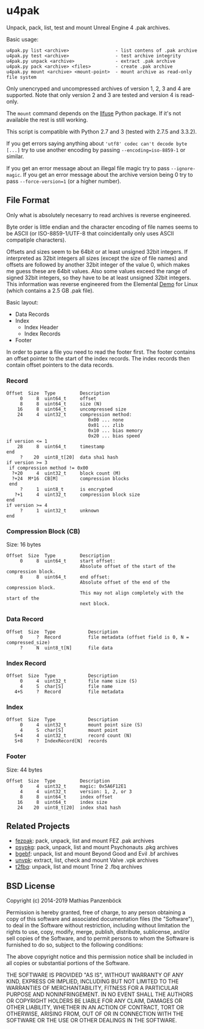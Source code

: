 u4pak
=====

Unpack, pack, list, test and mount Unreal Engine 4 .pak archives.

Basic usage:

    u4pak.py list <archive>                 - list contens of .pak archive
    u4pak.py test <archive>                 - test archive integrity
    u4pak.py unpack <archive>               - extract .pak archive
    u4pak.py pack <archive> <files>         - create .pak archive
    u4pak.py mount <archive> <mount-point>  - mount archive as read-only file system

Only unencryped and uncompressed archives of version 1, 2, 3 and 4 are supported.
Note that only version 2 and 3 are tested and version 4 is read-only.

The `mount` command depends on the [llfuse](https://code.google.com/p/python-llfuse/)
Python package. If it's not available the rest is still working.

This script is compatible with Python 2.7 and 3 (tested with 2.7.5 and 3.3.2).

If you get errors saying anything about `'utf8' codec can't decode byte [...]` try to
use another encoding by passing `--encoding=iso-8859-1` or similar.

If you get an error message about an illegal file magic try to pass `--ignore-magic`.
If you get an error message about the archive version being 0 try to pass
`--force-version=1` (or a higher number).

File Format
-----------

Only what is absolutely necesarry to read archives is reverse engineered.

Byte order is little endian and the character encoding of file names seems to be
ASCII (or ISO-8859-1/UTF-8 that coincidentally only uses ASCII compatiple
characters).

Offsets and sizes seem to be 64bit or at least unsigned 32bit integers. If
interpreted as 32bit integers all sizes (except the size of file names) and offsets
are followed by another 32bit integer of the value 0, which makes me guess these
are 64bit values. Also some values exceed the range of signed 32bit integers, so
they have to be at least unsigned 32bit integers. This information was reverse
engineered from the Elemental [Demo](https://wiki.unrealengine.com/Linux_Demos)
for Linux (which contains a 2.5 GB .pak file).

Basic layout:

* Data Records
* Index
  * Index Header
  * Index Records
* Footer

In order to parse a file you need to read the footer first. The footer contains
an offset pointer to the start of the index records. The index records then
contain offset pointers to the data records.

### Record

    Offset  Size  Type         Description
         0     8  uint64_t     offset
         8     8  uint64_t     size (N)
        16     8  uint64_t     uncompressed size
        24     4  uint32_t     compression method:
                                  0x00 ... none
                                  0x01 ... zlib
                                  0x10 ... bias memory
                                  0x20 ... bias speed
    if version <= 1
        28     8  uint64_t     timestamp
    end
         ?    20  uint8_t[20]  data sha1 hash
    if version >= 3
     if compression method != 0x00
      ?+20     4  uint32_t     block count (M)
      ?+24  M*16  CB[M]        compression blocks
     end
         ?     1  uint8_t      is encrypted
       ?+1     4  uint32_t     compression block size
    end
    if version >= 4
         ?     1  uint32_t     unknown
    end

### Compression Block (CB)

Size: 16 bytes

    Offset  Size  Type         Description
         0     8  uint64_t     start offset:
                               Absolute offset of the start of the compression block.
         8     8  uint64_t     end offset:
                               Absolute offset of the end of the compression block.
                               This may not align completely with the start of the
                               next block.

### Data Record

    Offset  Size  Type            Description
         0     ?  Record          file metadata (offset field is 0, N = compressed_size)
         ?     N  uint8_t[N]      file data

### Index Record

    Offset  Size  Type            Description
         0     4  uint32_t        file name size (S)
         4     S  char[S]         file name
       4+S     ?  Record          file metadata

### Index

    Offset  Size  Type            Description
         0     4  uint32_t        mount point size (S)
         4     S  char[S]         mount point
       S+4     4  uint32_t        record count (N)
       S+8     ?  IndexRecord[N]  records

### Footer

Size: 44 bytes

    Offset  Size  Type         Description
         0     4  uint32_t     magic: 0x5A6F12E1
         4     4  uint32_t     version: 1, 2, or 3
         8     8  uint64_t     index offset
        16     8  uint64_t     index size
        24    20  uint8_t[20]  index sha1 hash

Related Projects
----------------

* [fezpak](https://github.com/panzi/fezpak): pack, unpack, list and mount FEZ .pak archives
* [psypkg](https://github.com/panzi/psypkg): pack, unpack, list and mount Psychonauts .pkg archives
* [bgebf](https://github.com/panzi/bgebf): unpack, list and mount Beyond Good and Evil .bf archives
* [unvpk](https://bitbucket.org/panzi/unvpk): extract, list, check and mount Valve .vpk archives
* [t2fbq](https://github.com/panzi/t2fbq): unpack, list and mount Trine 2 .fbq archives

BSD License
-----------
Copyright (c) 2014-2019 Mathias Panzenböck

Permission is hereby granted, free of charge, to any person obtaining a copy
of this software and associated documentation files (the "Software"), to deal
in the Software without restriction, including without limitation the rights
to use, copy, modify, merge, publish, distribute, sublicense, and/or sell
copies of the Software, and to permit persons to whom the Software is
furnished to do so, subject to the following conditions:

The above copyright notice and this permission notice shall be included in
all copies or substantial portions of the Software.

THE SOFTWARE IS PROVIDED "AS IS", WITHOUT WARRANTY OF ANY KIND, EXPRESS OR
IMPLIED, INCLUDING BUT NOT LIMITED TO THE WARRANTIES OF MERCHANTABILITY,
FITNESS FOR A PARTICULAR PURPOSE AND NONINFRINGEMENT. IN NO EVENT SHALL THE
AUTHORS OR COPYRIGHT HOLDERS BE LIABLE FOR ANY CLAIM, DAMAGES OR OTHER
LIABILITY, WHETHER IN AN ACTION OF CONTRACT, TORT OR OTHERWISE, ARISING FROM,
OUT OF OR IN CONNECTION WITH THE SOFTWARE OR THE USE OR OTHER DEALINGS IN
THE SOFTWARE.
